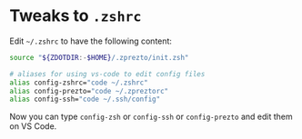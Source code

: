 # Tweaks to `.zshrc`

Edit `~/.zshrc` to have the following content:

```zsh
source "${ZDOTDIR:-$HOME}/.zprezto/init.zsh"

# aliases for using vs-code to edit config files
alias config-zshrc="code ~/.zshrc"
alias config-prezto="code ~/.zpreztorc"
alias config-ssh="code ~/.ssh/config"
```

Now you can type `config-zsh` or `config-ssh` or `config-prezto` and edit them on VS Code.